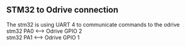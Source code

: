 ## STM32 to Odrive connection
The stm32 is using UART 4 to communicate commands to the odrive  
stm32 PA0 <--> Odrive GPIO 2  
stm32 PA1 <--> Odrive GPIO 1  
